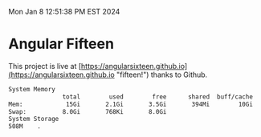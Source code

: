 Mon Jan  8 12:51:38 PM EST 2024

# Angular Fifteen


This project is live at [https://angularsixteen.github.io](https://angularsixteen.github.io "fifteen!") thanks to Github.

```bash
System Memory
               total        used        free      shared  buff/cache   available
Mem:            15Gi       2.1Gi       3.5Gi       394Mi        10Gi        13Gi
Swap:          8.0Gi       768Ki       8.0Gi
System Storage
508M	.
```
